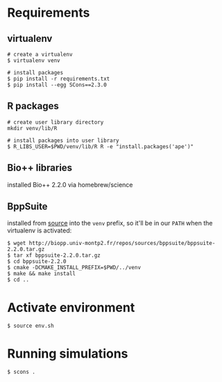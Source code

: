 # Requirements

## virtualenv

``` shell
# create a virtualenv
$ virtualenv venv

# install packages
$ pip install -r requirements.txt
$ pip install --egg SCons==2.3.0
```

## R packages

``` shell
# create user library directory
mkdir venv/lib/R

# install packages into user library
$ R_LIBS_USER=$PWD/venv/lib/R R -e "install.packages('ape')"
```

## Bio++ libraries

installed Bio++ 2.2.0 via homebrew/science

## BppSuite

installed from [source](http://biopp.univ-montp2.fr/repos/sources/bppsuite/bppsuite-2.2.0.tar.gz) into the `venv` prefix, so it'll be in our `PATH` when the virtualenv is activated:

``` shell
$ wget http://biopp.univ-montp2.fr/repos/sources/bppsuite/bppsuite-2.2.0.tar.gz
$ tar xf bppsuite-2.2.0.tar.gz
$ cd bppsuite-2.2.0
$ cmake -DCMAKE_INSTALL_PREFIX=$PWD/../venv
$ make && make install
$ cd ..
```

# Activate environment

``` shell
$ source env.sh
```

# Running simulations

``` shell
$ scons .
```
